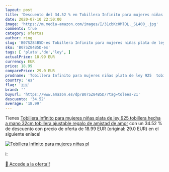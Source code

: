 ```yaml
---
layout: post
title: 'Descuento del 34.52 % en Tobillera Infinito para mujeres niñas pl'
date: 2020-07-10 22:50:00
image: 'https://m.media-amazon.com/images/I/31cbKc0MlDL._SL400_.jpg'
comments: true
category: ofertas
author: ring
slug: 'B07SZ84B5D-es Tobillera Infinito para mujeres niñas plata de ley 925...'
sku: 'B07SZ84B5D-es'
tags: [ 'plata','de','ley', ]
actualPrice: 18.99 EUR
currency: EUR
price: 18.99
comparePrice: 29.0 EUR
prodname: 'Tobillera Infinito para mujeres niñas plata de ley 925  tobillera hecha a mano 32cm tobillera ajustable  regalo de amistad de amor'
country: 'es'
flag: '🇪🇸'
brand: ''
buyurl: 'https://www.amazon.es/dp/B07SZ84B5D/?tag=tolees-21'
descuento: '34.52'
average: '18.99'
---
```


Tienes [Tobillera Infinito para mujeres niñas plata de ley 925  tobillera hecha a mano 32cm tobillera ajustable  regalo de amistad de amor](https://www.amazon.es/dp/B07SZ84B5D/?tag=tolees-21) con un 34.52 % de descuento con precio de oferta de 18.99 EUR (original: 29.0 EUR) en el siguiente enlace!

[![Tobillera Infinito para mujeres niñas pl](https://m.media-amazon.com/images/I/31cbKc0MlDL._SL400_.jpg)](https://www.amazon.es/dp/B07SZ84B5D/?tag=tolees-21)

ℹ️:


[🛒 Accede a la oferta!!](https://www.amazon.es/dp/B07SZ84B5D/?tag=tolees-21)
